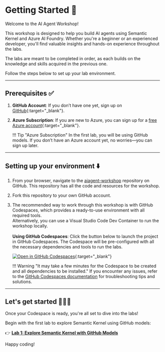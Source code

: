 # Getting Started 🚀

Welcome to the AI Agent Workshop!

This workshop is designed to help you build AI agents using Semantic Kernel and Azure AI Foundry. Whether you're a beginner or an experienced developer, you'll find valuable insights and hands-on experience throughout the labs.

The labs are meant to be completed in order, as each builds on the knowledge and skills acquired in the previous one.

Follow the steps below to set up your lab environment.

---

## Prerequisites ✅

1. **GitHub Account**: If you don’t have one yet, sign up on [GitHub](https://github.com/join){:target="_blank"}.
2. **Azure Subscription**: If you are new to Azure, you can sign up for a [free Azure account](https://azure.microsoft.com/free/){:target="_blank"}.

    !!! Tip "Azure Subscription"
        In the first lab, you will be using GitHub models. If you don’t have an Azure account yet, no worries—you can sign up later.

---

## Setting up your environment ⬇️

1. From your browser, navigate to the [aiagent-workshop](https://github.com/binarytrails-ai/aiagent-workshop) repository on GitHub. This repository has all the code and resources for the workshop.
1. Fork this repository to your own GitHub account.
1. The recommended way to work through this workshop is with GitHub Codespaces, which provides a ready-to-use environment with all required tools. </br>Alternatively, you can use a Visual Studio Code Dev Container to run the workshop locally.</br></br>
**Using GitHub Codespaces**: Click the button below to launch the project in GitHub Codespaces. The Codespace will be pre-configured with all the necessary dependencies and tools to run the labs.

    [![Open in GitHub Codespaces](https://github.com/codespaces/badge.svg)](https://github.com/codespaces/new?hide_repo_select=true&ref=main&repo=996368813&skip_quickstart=true){:target="_blank"}

    !!! Warning "It may take a few minutes for the Codespace to be created and all dependencies to be installed."
        If you encounter any issues, refer to the [GitHub Codespaces documentation](https://docs.github.com/en/codespaces) for troubleshooting tips and solutions.

---

## Let's get started 👩‍💻🤖

Once your Codespace is ready, you're all set to dive into the labs!

Begin with the first lab to explore Semantic Kernel using GitHub models:

👉 **[Lab 1: Explore Semantic Kernel with GitHub Models](./01-lab-1-using_github_models.md)**

Happy coding!
